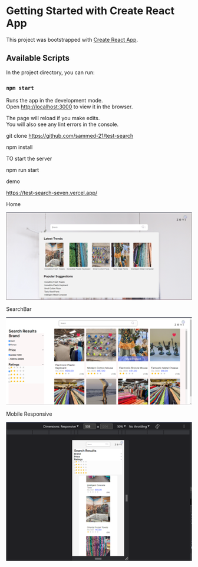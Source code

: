 # Getting Started with Create React App

This project was bootstrapped with [Create React App](https://github.com/facebook/create-react-app).

## Available Scripts

In the project directory, you can run:

### `npm start`

Runs the app in the development mode.\
Open [http://localhost:3000](http://localhost:3000) to view it in the browser.

The page will reload if you make edits.\
You will also see any lint errors in the console.

git clone https://github.com/sammed-21/test-search

npm install

TO start the server 

npm run start

demo

https://test-search-seven.vercel.app/

Home 

![Alt text](/public/searchHome.png " Home")

SearchBar

![Alt text](/public/Screenshot%20(69).png "Search bar")

Mobile Responsive

![Alt text](/public/searchBar.png "MobileSearch bar")


